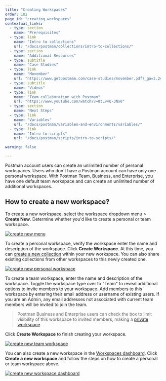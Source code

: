 ```yaml
---
title: "Creating Workspaces"
order: 182
page_id: "creating_workspaces"
contextual_links:
  - type: section
    name: "Prerequisites"
  - type: link
    name: "Intro to collections"
    url: "/docs/postman/collections/intro-to-collections/"
  - type: section
    name: "Additional Resources"
  - type: subtitle
    name: "Case Studies"
  - type: link
    name: "Movember"
    url: "https://www.getpostman.com/case-studies/movember.pdf?_ga=2.240986565.754547870.1571851340-1454169035.1570491567"
  - type: subtitle
    name: "Videos"
  - type: link
    name: "Team collaboration with Postman"
    url: "https://www.youtube.com/watch?v=8tLvvQ-3Nx0"
  - type: section
    name: "Next Steps"
  - type: link
    name: "Variables"
    url: "/docs/postman/variables-and-environments/variables/"
  - type: link
    name: "Intro to scripts"
    url: "/docs/postman/scripts/intro-to-scripts/"

warning: false

---
```


Postman account users can create an unlimited number of personal workspaces. Users who don't have a Postman account can have only one personal workspace. With Postman Team, Business, and Enterprise, you have one default team workspace and can create an unlimited number of additional workspaces.

## How to create a new workspace?

To create a new workspace, select the workspace dropdown menu > **Create New**. Determine whether you'd like to create a personal or team workspace.

 [![create new menu](https://user-images.githubusercontent.com/5029719/71973719-9d185980-3207-11ea-8d95-2c64e0f032bd.png)](https://user-images.githubusercontent.com/5029719/71973719-9d185980-3207-11ea-8d95-2c64e0f032bd.png)

To create a personal workspace, verify the workspace enter the name and description of the workspace. Click **Create Workspace**. At this time, you can [create a new collection](/docs/postman/collections/creating-collections/) within your new workspace. You can also share existing collections from other workspaces to this newly created one.

[![create new personal workspace](https://assets.postman.com/postman-docs/Workspaces_CreateNew1.png)](https://assets.postman.com/postman-docs/Workspaces_CreateNew1.png)

To create a team workspace, enter the name and description of the workspace. Toggle the workspace type over to "Team" to reveal additional options to invite members to your workspace. Add members to this workspace by entering their email address or username of existing users. If you are an Admin, any email addresses not associated with current team members will be invited to join the team.

> Postman Business and Enterprise users can check the box to limit visibility of this workspace to invited members, making a [private workspace](/docs/postman/workspaces/intro-to-workspaces/#private-workspaces).

Click **Create Workspace** to finish creating your workspace.

[![create new team workspace](https://user-images.githubusercontent.com/5029719/71102959-36c48c00-21b1-11ea-9a18-b5038af699ca.png)](https://user-images.githubusercontent.com/5029719/71102959-36c48c00-21b1-11ea-9a18-b5038af699ca.png)

You can also create a new workspace in the [Workspaces dashboard](https://app.getpostman.com/dashboard). Click **Create a new workspace** and follow the steps on how to create a personal or team workspace above.

[![create new workspace dashboard](https://user-images.githubusercontent.com/5029719/71973777-bfaa7280-3207-11ea-808d-46e7ff060961.png)](https://user-images.githubusercontent.com/5029719/71973777-bfaa7280-3207-11ea-808d-46e7ff060961.png)
